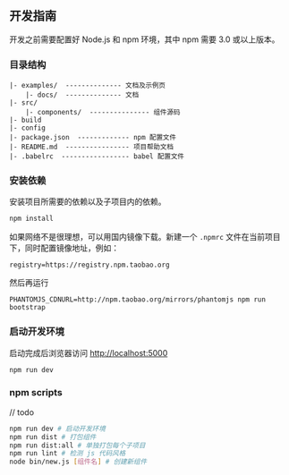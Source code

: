 ## 开发指南

开发之前需要配置好 Node.js 和 npm 环境，其中 npm 需要 3.0 或以上版本。

### 目录结构
```text
|- examples/  -------------- 文档及示例页
    |- docs/  -------------- 文档
|- src/
    |- components/  --------------- 组件源码
|- build
|- config
|- package.json  ------------- npm 配置文件
|- README.md  ---------------- 项目帮助文档
|- .babelrc  ----------------- babel 配置文件
```

### 安装依赖
安装项目所需要的依赖以及子项目内的依赖。
```bash
npm install
```

如果网络不是很理想，可以用国内镜像下载。新建一个 `.npmrc` 文件在当前项目下，同时配置镜像地址，例如：
```text
registry=https://registry.npm.taobao.org
```

然后再运行

```shell
PHANTOMJS_CDNURL=http://npm.taobao.org/mirrors/phantomjs npm run bootstrap
```

### 启动开发环境

启动完成后浏览器访问 [http://localhost:5000](http://localhost:5000)

```bash
npm run dev
```

### npm scripts
// todo
```bash
npm run dev # 启动开发环境
npm run dist # 打包组件
npm run dist:all # 单独打包每个子项目
npm run lint # 检测 js 代码风格
node bin/new.js [组件名] # 创建新组件
```
